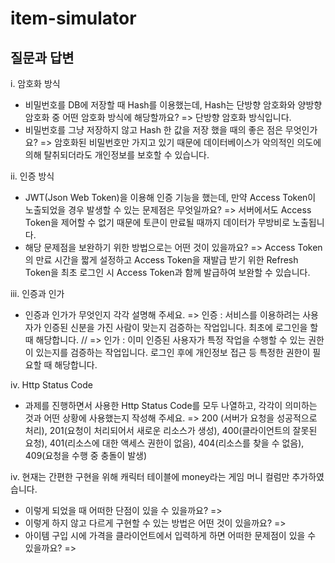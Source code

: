 # item-simulator
## 질문과 답변

i. 암호화 방식
  * 비밀번호를 DB에 저장할 때 Hash를 이용했는데, Hash는 단방향 암호화와 양방향 암호화 중 어떤 암호화 방식에 해당할까요?
  => 단방향 암호화 방식입니다.
  * 비밀번호를 그냥 저장하지 않고 Hash 한 값을 저장 했을 때의 좋은 점은 무엇인가요?
  => 암호화된 비밀번호만 가지고 있기 때문에 데이터베이스가 악의적인 의도에 의해 탈취되더라도 개인정보를 보호할 수 있습니다.

ii. 인증 방식
  * JWT(Json Web Token)을 이용해 인증 기능을 했는데, 만약 Access Token이 노출되었을 경우 발생할 수 있는 문제점은 무엇일까요?
  => 서버에서도 Access Token을 제어할 수 없기 때문에 토큰이 만료될 때까지 데이터가 무방비로 노출됩니다.
  * 해당 문제점을 보완하기 위한 방법으로는 어떤 것이 있을까요?
  => Access Token의 만료 시간을 짧게 설정하고 Access Token을 재발급 받기 위한 Refresh Token을 최초 로그인 시 Access Token과 함께 발급하여 보완할 수 있습니다.

iii. 인증과 인가
  * 인증과 인가가 무엇인지 각각 설명해 주세요.
  => 인증 : 서비스를 이용하려는 사용자가 인증된 신분을 가진 사람이 맞는지 검증하는 작업입니다. 최초에 로그인을 할 때 해당합니다. //
  => 인가 : 이미 인증된 사용자가 특정 작업을 수행할 수 있는 권한이 있는지를 검증하는 작업입니다. 로그인 후에 개인정보 접근 등 특정한 권한이 필요할 때 해당합니다.

iv. Http Status Code
  * 과제를 진행하면서 사용한 Http Status Code를 모두 나열하고, 각각이 의미하는 것과 어떤 상황에 사용했는지 작성해 주세요.
  => 200 (서버가 요청을 성공적으로 처리), 201(요청이 처리되어서 새로운 리소스가 생성), 400(클라이언트의 잘못된 요청), 401(리소스에 대한 액세스 권한이 없음), 404(리소스를 찾을 수 없음), 409(요청을 수행 중 충돌이 발생)

iv. 현재는 간편한 구현을 위해 캐릭터 테이블에 money라는 게임 머니 컬럼만 추가하였습니다.
 * 이렇게 되었을 때 어떠한 단점이 있을 수 있을까요?
  => 
 * 이렇게 하지 않고 다르게 구현할 수 있는 방법은 어떤 것이 있을까요?
  =>
 * 아이템 구입 시에 가격을 클라이언트에서 입력하게 하면 어떠한 문제점이 있을 수 있을까요?
  =>
